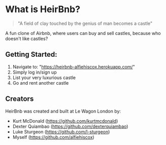 # What is HeirBnb?
> "A field of clay touched by the genius of man becomes a castle" 

A fun clone of Airbnb, where users can buy and sell castles, because who doesn't like castles?

## Getting Started:
1. Navigate to: "https://heirbnb-alfiehiscox.herokuapp.com/"
2. Simply log in/sign up
2. List your very luxurious castle
3. Go and rent another castle


## Creators
HeirBnb was created and built at Le Wagon London by:
- Kurt McDonald (https://github.com/kurtmcdonald)
- Dexter Quiambao (https://github.com/dexterquiambao)
- Luke Sturgeon (https://github.com/l-sturgeon)
- Myself (https://github.com/alfiehiscox)
